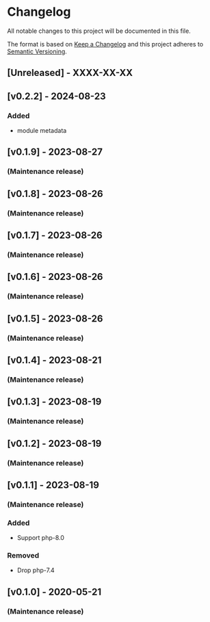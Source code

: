 # Changelog

All notable changes to this project will be documented in this file.

The format is based on [Keep a Changelog](http://keepachangelog.com/en/1.0.0/) and this project adheres to [Semantic Versioning](http://semver.org/spec/v2.0.0.html).

## [Unreleased] - XXXX-XX-XX

## [v0.2.2] -  2024-08-23
### Added
* module metadata


## [v0.1.9] -  2023-08-27
### (Maintenance release)


## [v0.1.8] -  2023-08-26
### (Maintenance release)


## [v0.1.7] -  2023-08-26
### (Maintenance release)


## [v0.1.6] -  2023-08-26
### (Maintenance release)


## [v0.1.5] -  2023-08-26
### (Maintenance release)


## [v0.1.4] -  2023-08-21
### (Maintenance release)


## [v0.1.3] -  2023-08-19
### (Maintenance release)


## [v0.1.2] -  2023-08-19
### (Maintenance release)


## [v0.1.1] -  2023-08-19
### (Maintenance release)
### Added
- Support php-8.0
### Removed
- Drop php-7.4


## [v0.1.0] -  2020-05-21
### (Maintenance release)
